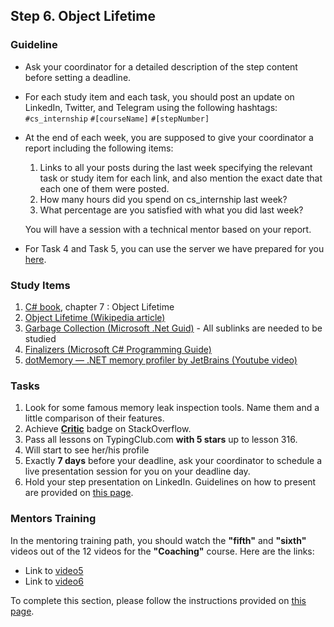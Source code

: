 ## Step 6. Object Lifetime

### Guideline

- Ask your coordinator for a detailed description of the step content before setting a deadline.

- For each study item and each task, you should post an update on LinkedIn, Twitter, and Telegram using the following hashtags:
`#cs_internship`
`#[courseName]`
`#[stepNumber]`

- At the end of each week, you are supposed to give your coordinator a report including the following items:
  1. Links to all your posts during the last week specifying the relevant task or study item for each link, and also mention the exact date that each one of them were posted.
  2. How many hours did you spend on cs_internship last week?
  3. What percentage are you satisfied with what you did last week?
  
  You will have a session with a technical mentor based on your report.

- For Task 4 and Task 5, you can use the server we have prepared for you [here](https://github.com/cs-internship/cs-internship-spec/blob/master/courses/web/servers/step6/server-step-6.rar).

### Study Items

 1. [C# book](https://www.oreilly.com/library/view/programming-c-12/9781098158354/), chapter 7 : Object Lifetime
 2. [Object Lifetime (Wikipedia article)](https://en.wikipedia.org/wiki/Object_lifetime)
 3. [Garbage Collection (Microsoft .Net Guid)](https://docs.microsoft.com/en-us/dotnet/standard/garbage-collection/index) - All sublinks are needed to be studied
 4. [Finalizers (Microsoft C# Programming Guide)](https://docs.microsoft.com/en-us/dotnet/csharp/programming-guide/classes-and-structs/destructors)
 5. [dotMemory — .NET memory profiler by JetBrains (Youtube video)](https://youtube.com/playlist?list=PLQ176FUIyIUbEfA-XkqEBBNaU28RvtWEL)

### Tasks

 1. Look for some famous memory leak inspection tools. Name them and a little comparison of their features.
 2. Achieve [**Critic**](https://stackoverflow.com/help/badges/7/critic) badge on StackOverflow.
 3. Pass all lessons on TypingClub.com **with 5 stars** up to lesson 316.
 4. Will start to see her/his profile
 5. Exactly **7 days** before your deadline, ask your coordinator to schedule a live presentation session for you on your deadline day.
 6. Hold your step presentation on LinkedIn. Guidelines on how to present are provided on [this page](https://github.com/cs-internship/cs-internship-spec/blob/master/courses/presentation-guidelines.md).

### Mentors Training

In the mentoring training path, you should watch the **"fifth"** and **"sixth"** videos out of the 12 videos for the **"Coaching"** course. Here are the links:

- Link to [video5](https://drive.google.com/drive/folders/1MBTCHtzWzmGqQEKe6U86jjzxUxxEtUn4)
- Link to [video6](https://drive.google.com/drive/folders/1EjO3sPNeiq8c0nKGB_oUyelM2jxVZRd1)

To complete this section, please follow the instructions provided on [this page](https://github.com/cs-internship/cs-internship-spec/blob/master/courses/mentoring-workshops-instruction.md).
